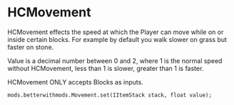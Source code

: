 # HCMovement

HCMovement effects the speed at which the Player can move while on or inside certain blocks.
For example by default you walk slower on grass but faster on stone.

Value is a decimal number between 0 and 2, where 1 is the normal speed without HCMovement, less than 1 is slower, greater than 1 is faster.

HCMovement ONLY accepts Blocks as inputs.

```
mods.betterwithmods.Movement.set(IItemStack stack, float value);

```